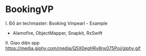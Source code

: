 # BookingVP
I. Đồ án techmaster: Booking Vinpearl - Example

- Alamofire, ObjectMapper, Snapkit, RxSwift

II. Giao diện app
https://media.giphy.com/media/Q5X0egHRv8nx075Poi/giphy.gif

